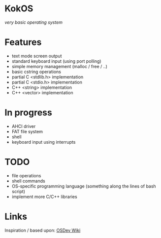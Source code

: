 # KokOS
*very basic operating system*

Features
====
- text mode screen output
- standard keyboard input (using port polling)
- simple memory management (malloc / free / ..)
- basic cstring operations
- partial C &lt;stdlib.h&gt; implementation
- partial C &lt;stdio.h&gt; implementation
- C++ &lt;string&gt; implementation
- C++ &lt;vector&gt; implementation

In progress
====
- AHCI driver
- FAT file system
- shell
- keyboard input using interrupts

TODO
====
- file operations
- shell commands
- OS-specific programming language (something along the lines of bash script)
- implement more C/C++ libraries

Links
====
<div>Inspiration / based upon: <a href="http://wiki.osdev.org/Main_Page">OSDev Wiki</a></div>
